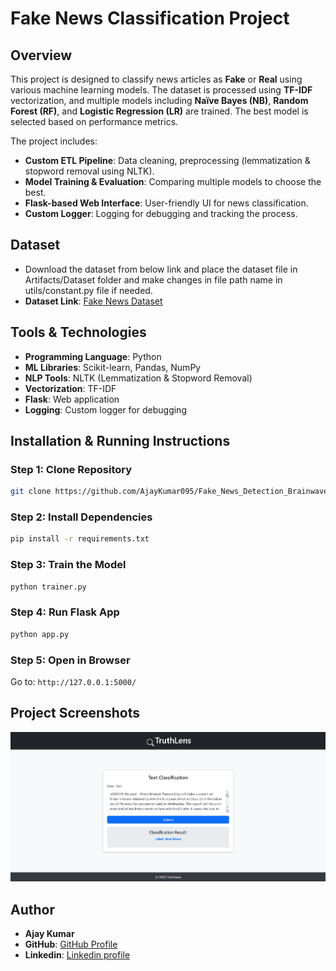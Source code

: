 # Fake News Classification Project

## Overview
This project is designed to classify news articles as **Fake** or **Real** using various machine learning models. The dataset is processed using **TF-IDF** vectorization, and multiple models including **Naïve Bayes (NB)**, **Random Forest (RF)**, and **Logistic Regression (LR)** are trained. The best model is selected based on performance metrics.

The project includes:
- **Custom ETL Pipeline**: Data cleaning, preprocessing (lemmatization & stopword removal using NLTK).
- **Model Training & Evaluation**: Comparing multiple models to choose the best.
- **Flask-based Web Interface**: User-friendly UI for news classification.
- **Custom Logger**: Logging for debugging and tracking the process.

## Dataset
- Download the dataset from below link and place the dataset file in Artifacts/Dataset folder and make changes in file path name in utils/constant.py file if needed.
- **Dataset Link**: [Fake News Dataset](https://www.kaggle.com/datasets/ajaykumar0090/fake-news-detection-modified)



## Tools & Technologies
- **Programming Language**: Python
- **ML Libraries**: Scikit-learn, Pandas, NumPy
- **NLP Tools**: NLTK (Lemmatization & Stopword Removal)
- **Vectorization**: TF-IDF
- **Flask**: Web application
- **Logging**: Custom logger for debugging

## Installation & Running Instructions

### Step 1: Clone Repository
```bash
git clone https://github.com/AjayKumar095/Fake_News_Detection_Brainwave_Matrix_Intern.git
```

### Step 2: Install Dependencies
```bash
pip install -r requirements.txt
```

### Step 3: Train the Model
```bash
python trainer.py
```

### Step 4: Run Flask App
```bash
python app.py
```

### Step 5: Open in Browser
Go to: `http://127.0.0.1:5000/`

## Project Screenshots
![Flask UI](Artifacts\ProjectDocs\flaskUI.png)

## Author
- **Ajay Kumar**  
- **GitHub**: [GitHub Profile](https://github.com/AjayKumar095/)
- **Linkedin**: [Linkedin profile](https://www.linkedin.com/in/ajay-kumar-4b1b7329a/)
